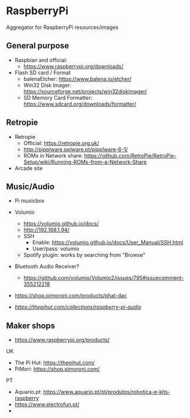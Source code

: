 # RaspberryPi
Aggregator for RaspberryPi resources/images


## General purpose
- Raspbian and official: 
  - https://www.raspberrypi.org/downloads/
- Flash SD card / Format
  - balenaEtcher: https://www.balena.io/etcher/
  - Win32 Disk Imager: https://sourceforge.net/projects/win32diskimager/
  - SD Memory Card Formatter: https://www.sdcard.org/downloads/formatter/

## Retropie
- Retropie
  - Official: https://retropie.org.uk/
  - http://pipplware.pplware.pt/pipplware-6-1/
  - ROMs in Network share: https://github.com/RetroPie/RetroPie-Setup/wiki/Running-ROMs-from-a-Network-Share
- Arcade site

## Music/Audio
- Pi musicbox

- Volumio
  - https://volumio.github.io/docs/
  - http://192.168.1.94/
  - SSH
    - Enable: https://volumio.github.io/docs/User_Manual/SSH.html
    - User/pass: volumio
  - Spotify plugin: works by searching from "Browse"
        
- Bluetooth Audio Receiver?
  - https://github.com/volumio/Volumio2/issues/795#issuecomment-355212218
  
- https://shop.pimoroni.com/products/phat-dac
- *https://thepihut.com/collections/raspberry-pi-audio*


## Maker shops
- https://www.raspberrypi.org/products/

UK
- The Pi Hut: https://thepihut.com/
- PiMori: https://shop.pimoroni.com/

PT
- Aquario.pt: https://www.aquario.pt/pt/produtos/robotica-e-kits-raspberry
- https://www.electrofun.pt/
- 


